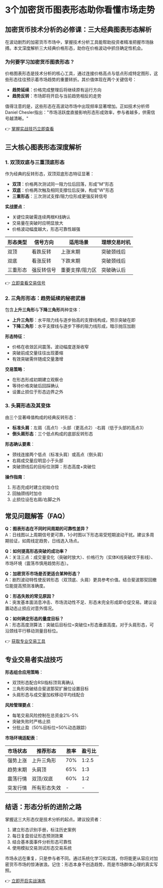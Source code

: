 # 3个加密货币图表形态助你看懂市场走势

## 加密货币技术分析的必修课：三大经典图表形态解析

在波动剧烈的加密货币市场中，掌握技术分析工具能帮助投资者精准把握市场脉搏。本文深度解析三大经典价格形态，助你在价格波动中抓住确定性机会。

### 为何要学习加密货币图表形态？

价格图表形态是技术分析的核心工具，通过连接价格高点与低点形成特定图形，这些形态往往预示着市场趋势的重要转折。其价值体现在两个关键信号：

- **趋势延续**：价格完成整理后将继续原有运行方向
- **趋势反转**：市场即将开启与当前趋势相反的走势

值得注意的是，这些形态在高波动市场中出现频率显著增加。正如技术分析师Daniel Chesler指出："市场活跃度直接影响形态形成效率，参与者越多，供需信号越清晰。"

👉 [掌握实战技巧立即查看](https://bit.ly/okx_welcome)

## 三大核心图表形态深度解析

### 1. 双顶双底与三重顶底形态

作为经典的反转形态，双顶双底形态特征显著：
- **双顶**：价格两次测试同一阻力位后回落，形成"M"形态
- **双底**：价格两次触及相同支撑位后反弹，构成"W"形态
- **三重形态**：三次测试支撑/阻力位形成更强反转信号

**实战要点**：
- 关键位突破需连续两根K线确认
- 交易量在突破时应明显放大
- 价格波动幅度越大，形态可靠性越强

| 形态类型 | 信号方向 | 适用场景 | 理想交易时机 |
|----------|----------|----------|--------------|
| 双顶     | 看跌反转 | 上涨末期 | 突破颈线后 |
| 双底     | 看涨反转 | 下跌末期 | 突破颈线后 |
| 三重形态 | 强反转信号 | 重要支撑/阻力区 | 突破确认后 |

👉 [立即查看交易信号](https://bit.ly/okx_welcome)

### 2. 三角形形态：趋势延续的秘密武器

包含**上升三角形**与**下降三角形**两种变体：
- **上升三角形**：水平阻力线与逐步抬高的支撑线构成，预示突破在即
- **下降三角形**：水平支撑线与逐步下移的阻力线形成，暗示抛压加剧

**形态特征**：
- 价格在收敛区间震荡，波动幅度逐渐收窄
- 突破前成交量往往出现萎缩
- 有效突破需伴随成交量激增

**交易策略**：
- 在形态形成初期建立观察仓
- 等待价格突破后回踩确认
- 设置止损位于形态边界之外

### 3. 头肩形态及其变体

由三个显著峰值构成的经典反转形态：
- **标准头肩**：左肩（高点1）-头部（更高点2）-右肩（低于头部的高点3）
- **倒头肩形态**：三个低点构成的底部反转形态

**形态确认要素**：
- 颈线连接两个低点（标准头肩）或高点（倒头肩）
- 右肩成交量应明显小于头部
- 突破颈线后的目标位测算：形态高度+突破位

**操作指南**：
1. 形态完成时建立初始仓位
2. 回抽颈线时加仓
3. 止损位设在右肩/右脚之外

## 常见问题解答（FAQ）

**Q：图表形态在不同时间周期的可靠性差异？**  
A：日线图以上周期信号更可靠，1小时图以下形态易受短期波动干扰。建议多周期验证，如周线定趋势，日线选入场点。

**Q：如何提高形态突破的成功率？**  
A：关注三点：成交量变化（突破时放大）、价格行为（实体K线突破优于影线）、市场环境（震荡市慎用趋势形态）。

**Q：加密货币市场是否更适合某种形态？**  
A：剧烈波动特性使反转形态（双顶底、头肩）更具参考价值。结合斐波那契回撤位能提高预测准确度。

**Q：形态失败的常见原因？**  
A：突发基本面消息冲击、市场流动性不足、形态未完全形成即仓促交易。建议设置动态止损应对意外情况。

**Q：如何确定形态的量度目标？**  
A：形态高度测算法：突破后目标位=突破位±形态垂直高度。对于头肩形态，可沿颈线平行移动测量目标位。

👉 [获取专业交易工具](https://bit.ly/okx_welcome)

## 专业交易者实战技巧

**形态组合应用策略**：
- 双顶形态配合RSI指标顶背离确认
- 三角形突破结合斐波那契扩展位设置目标
- 头肩形态与成交量加权移动平均线配合

**风险管理要点**：
- 每笔交易风险控制在总资金2%-5%
- 突破失败时严格止损
- 分批止盈（50%目标位+50%动态跟踪）

**市场环境适配表**：

| 市场状态 | 推荐形态 | 胜率 | 盈亏比 |
|----------|----------|------|--------|
| 强势上涨 | 上升三角形 | 70% | 1:2.5 |
| 趋势末期 | 头肩顶 | 65% | 1:3 |
| 震荡行情 | 双顶/双底 | 60% | 1:2 |
| 突发行情 | 所有形态失效 | - | - |

## 结语：形态分析的进阶之路

掌握这三大形态仅是技术分析的起点。建议投资者：
1. 建立形态识别手册，标注历史案例
2. 每日复盘验证形态预测效果
3. 结合基本面事件分析形态可靠性
4. 使用模拟交易测试形态交易系统

市场永远在重复，只是参与者不同。通过系统化学习和实践，你将能更从容应对加密货币市场的惊涛骇浪。记住：形态本身不创造趋势，而是市场群体心理的真实写照。

👉 [立即开启实战演练](https://bit.ly/okx_welcome)
